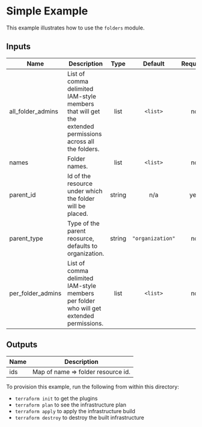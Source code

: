 # Simple Example

This example illustrates how to use the `folders` module.

[^]: (autogen_docs_start)

## Inputs

| Name | Description | Type | Default | Required |
|------|-------------|:----:|:-----:|:-----:|
| all\_folder\_admins | List of comma delimited IAM-style members that will get the extended permissions across all the folders. | list | `<list>` | no |
| names | Folder names. | list | `<list>` | no |
| parent\_id | Id of the resource under which the folder will be placed. | string | n/a | yes |
| parent\_type | Type of the parent reosurce, defaults to organization. | string | `"organization"` | no |
| per\_folder\_admins | List of comma delimited IAM-style members per folder who will get extended permissions. | list | `<list>` | no |

## Outputs

| Name | Description |
|------|-------------|
| ids | Map of name => folder resource id. |

[^]: (autogen_docs_end)

To provision this example, run the following from within this directory:
- `terraform init` to get the plugins
- `terraform plan` to see the infrastructure plan
- `terraform apply` to apply the infrastructure build
- `terraform destroy` to destroy the built infrastructure
